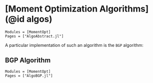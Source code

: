 # [Moment Optimization Algorithms](@id algos)


```@autodocs
Modules = [MomentOpt]
Pages = ["AlgoAbstract.jl"]
```

A particular implementation of such an algorithm is the `BGP` algorithm:

## BGP Algorithm

```@autodocs
Modules = [MomentOpt]
Pages = ["AlgoBGP.jl"]
```